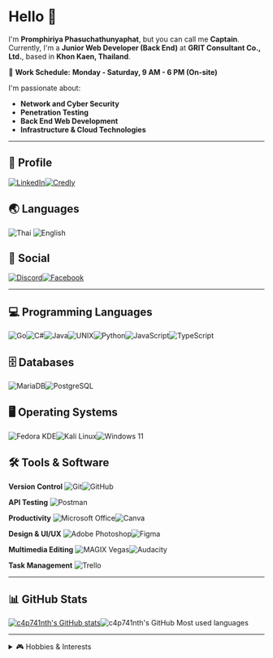 # **Hello 👋**

I'm **Promphiriya Phasuchathunyaphat**, but you can call me **Captain**.  
Currently, I'm a **Junior Web Developer (Back End)** at **GRIT Consultant Co., Ltd.**, based in **Khon Kaen, Thailand**.

💼 **Work Schedule:** **Monday - Saturday, 9 AM - 6 PM (On-site)**

I'm passionate about:
- **Network and Cyber Security**
- **Penetration Testing**
- **Back End Web Development**
- **Infrastructure & Cloud Technologies**

---

## **📌 Profile**
[![LinkedIn](https://img.shields.io/badge/LinkedIn-%230077B5.svg?style=for-the-badge&logo=linkedin&logoColor=white)](https://www.linkedin.com/in/promphiriya-phasuchathunyaphat)[![Credly](https://img.shields.io/badge/Credly-DD6328.svg?style=for-the-badge&logo=credly&logoColor=white)](https://www.credly.com/users/promphiriya-phasuchathunyaphat)

## **🌏 Languages**
![Thai](https://img.shields.io/badge/Thai-Native-%2300599C.svg?style=for-the-badge&logo=google-translate&logoColor=white)
![English](https://img.shields.io/badge/English-B1-%2300599C.svg?style=for-the-badge&logo=google-translate&logoColor=white)  

## **📱 Social**
[![Discord](https://img.shields.io/badge/Discord-%235865F2.svg?style=for-the-badge&logo=discord&logoColor=white)](https://discordapp.com/users/311453367371038721)[![Facebook](https://img.shields.io/badge/Facebook-1877F2?style=for-the-badge&logo=facebook&logoColor=white)](https://www.facebook.com/c4p741nth (Promphiriya Phasuchathunyaphat))

---

## **💻 Programming Languages**
![Go](https://img.shields.io/badge/Go-%2300ADD8.svg?style=for-the-badge&logo=go&logoColor=white)![C#](https://img.shields.io/badge/C%23-%23239120.svg?style=for-the-badge&logo=csharp&logoColor=white)![Java](https://img.shields.io/badge/Java-%23ED8B00.svg?style=for-the-badge&logo=openjdk&logoColor=white)![UNIX](https://img.shields.io/badge/UNIX-000000?style=for-the-badge)![Python](https://img.shields.io/badge/python-3670A0?style=for-the-badge&logo=python&logoColor=ffdd54)![JavaScript](https://img.shields.io/badge/javascript-%23323330.svg?style=for-the-badge&logo=javascript&logoColor=%23F7DF1E)![TypeScript](https://img.shields.io/badge/typescript-%23007ACC.svg?style=for-the-badge&logo=typescript&logoColor=white)

## **🗄️ Databases**
![MariaDB](https://img.shields.io/badge/MariaDB-003545?style=for-the-badge&logo=mariadb&logoColor=white)![PostgreSQL](https://img.shields.io/badge/PostgreSQL-%23316192.svg?style=for-the-badge&logo=postgresql&logoColor=white)  

## **🖥️ Operating Systems**
![Fedora KDE](https://img.shields.io/badge/Fedora%20KDE-294172?style=for-the-badge&logo=fedora&logoColor=white)![Kali Linux](https://img.shields.io/badge/Kali%20Linux-B14B91?style=for-the-badge&logo=kalilinux&logoColor=white)![Windows 11](https://img.shields.io/badge/Windows%2011-%230079d5.svg?style=for-the-badge&logo=Windows%2011&logoColor=white)  


## **🛠️ Tools & Software**
**Version Control**
![Git](https://img.shields.io/badge/Git-%23F05032.svg?style=for-the-badge&logo=git&logoColor=white)![GitHub](https://img.shields.io/badge/GitHub-%23181717.svg?style=for-the-badge&logo=github&logoColor=white)

**API Testing**
![Postman](https://img.shields.io/badge/Postman-FF6C37?style=for-the-badge&logo=postman&logoColor=white)

**Productivity**
![Microsoft Office](https://img.shields.io/badge/Microsoft%20Office-D83B01?style=for-the-badge&logo=microsoft-office&logoColor=white)![Canva](https://img.shields.io/badge/Canva-65C7CE?style=for-the-badge&logo=canva&logoColor=FFFFFF)

**Design & UI/UX**
![Adobe Photoshop](https://img.shields.io/badge/Adobe%20Photoshop-31A8FF?style=for-the-badge&logo=adobe-photoshop&logoColor=white)![Figma](https://img.shields.io/badge/Figma-F24E1E?style=for-the-badge&logo=figma&logoColor=white)

**Multimedia Editing**
![MAGIX Vegas](https://img.shields.io/badge/MAGIX%20Vegas-008AFF?style=for-the-badge&logo=vegas&logoColor=white)![Audacity](https://img.shields.io/badge/Audacity-0000CC?style=for-the-badge&logo=audacity&logoColor=white)

**Task Management**
![Trello](https://img.shields.io/badge/Trello-0052CC?style=for-the-badge&logo=trello&logoColor=white)  

---

## **📊 GitHub Stats**
[![c4p741nth's GitHub stats](https://github-readme-stats-delta-dun-10.vercel.app/api?show_icons=true&username=c4p741nth&theme=dark&include_all_commits=true)](https://github.com/anuraghazra/github-readme-stats)![c4p741nth's GitHub Most used languages](https://github-readme-stats-delta-dun-10.vercel.app/api/top-langs/?username=c4p741nth&layout=pie)

---
<details>
  <summary>🎮 Hobbies & Interests</summary>


## **🎮 Hobbies & Interests**

- **Exploring cybersecurity & ethical hacking** 🔐

### 🎵 **Rhythm Games / VSRG**
  
  [![osu!](https://img.shields.io/badge/osu!-FF66AA?style=for-the-badge&logo=osu!&logoColor=white)](https://osu.ppy.sh/users/7892722 (C4P741N)) modes: **osu! / Taiko / Catch the Beat / Mania** (*4K main, 7K secondary*) 

### 🔫 **FPS / Tactical Shooters**  
[![Valorant](https://img.shields.io/badge/Valorant-D14836?style=for-the-badge&logo=valorant&logoColor=white)](# "C4P741N#3625")[![Counter-Strike](https://img.shields.io/badge/CS2-000000?style=for-the-badge&logo=counter-strike&logoColor=white)](https://steamcommunity.com/id/c4p741nth/ (C4P741N))![Strinova](https://img.shields.io/badge/Strinova-FF6C37?style=for-the-badge&logo=strinova&logoColor=white (5478807))[![Battlefield](https://img.shields.io/badge/Battlefield%201-003545?style=for-the-badge&logo=ea&logoColor=white)](## "CPT.CAPTAIN")[![Delta Force](https://img.shields.io/badge/Delta%20Force-005F73?style=for-the-badge&logo=ghost&logoColor=white)](https://steamcommunity.com/id/c4p741nth/ (C4P741N))

### 🎯 **Battle Royale**  
[![PUBG](https://img.shields.io/badge/PUBG-FF9933?style=for-the-badge&logo=pubg&logoColor=white)](#)[![BloodStrike](https://img.shields.io/badge/BloodStrike-800000?style=for-the-badge&logo=battlefield&logoColor=white)](#)[![Farlight 84](https://img.shields.io/badge/Farlight%2084-4A90E2?style=for-the-badge&logo=gamepad&logoColor=white)](#)  

### 🖱️ **MOBA**
[![Honor of Kings](https://img.shields.io/badge/Honor%20of%20Kings-DAA520?style=for-the-badge&logo=honorofkings&logoColor=white)](#)[![RoV](https://img.shields.io/badge/RoV-9400D3?style=for-the-badge&logo=arenaofvalor&logoColor=white)](#)
[![League of Legends](https://img.shields.io/badge/League%20of%20Legends-0A1428?style=for-the-badge&logo=league-of-legends&logoColor=yellow)](## "C4P741N#3625")[![Teamfight Tactics](https://img.shields.io/badge/Teamfight%20Tactics-1D4F91?style=for-the-badge&logo=teamfight-tactics&logoColor=white)](## "C4P741N#3625")


### **🎵 Music**
[![Tidal](https://img.shields.io/badge/Tidal-000000?style=for-the-badge&logo=tidal&logoColor=white)](https://listen.tidal.com/user/199905241 (C4P741N))[![ListenBrainz](https://img.shields.io/badge/ListenBrainz-0000FF?style=for-the-badge&logo=musicbrainz&logoColor=orange)](https://listenbrainz.org/user/c4p741nth/ (C4P741N))
</details>
